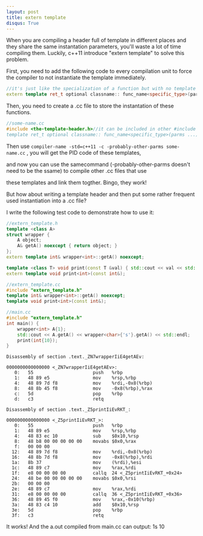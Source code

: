 ```yaml
---
layout: post
title: extern template
disqus: True
---
```


When you are compiling a header full of template in different places and they share the same instantation parameters, you'll 
waste a lot of time compiling them. Luckily, c++11 introduce "extern template" to solve this problem.
<p>First, you need to add the following code to every compilation unit to force the compiler to not instantiate the template 
  immediately.
  
```c++
//it's just like the specialization of a function but with no template paramter list
extern template ret_t optional classname:: func_name<specific_type>(parms ...);
```

Then, you need to create a .cc file to store the instantation of these functions.
  
```c++
//some-name.cc
#include <the-template-header.h>//it can be included in other #include stype\
template ret_t optional classname:: func_name<specific_type>(parms ...);
```

Then use ```compiler-name -std=c++11 -c -probably-other-parms some-name.cc``` , you will get the PID code of these templates, 
<p>and now you can use the samecommand (-probably-other-parms doesn't need to be the ssame) to compile other .cc files that use
<p>these templates and link them togther. Bingo, they work!
  
But how about writing a template header and then put some rather frequent used instantiation into a .cc file?
<p>I write the following test code to demonstrate how to use it:
  
```c++
//extern_template.h
template <class A>
struct wrapper {
    A object;
    A& getA() noexcept { return object; }
};
extern template int& wrapper<int>::getA() noexcept;

template <class T> void print(const T &val) { std::cout << val << std::endl; }
extern template void print<int>(const int&);
```

```c++
//extern_template.cc
#include "extern_template.h"
template int& wrapper<int>::getA() noexcept;
template void print<int>(const int&);
```

```c++
//main.cc
#include "extern_template.h"
int main() {
    wrapper<int> A{1};
    std::cout << A.getA() << wrapper<char>{'s'}.getA() << std::endl;
    print(int{10});
}
```

```Assembly
Disassembly of section .text._ZN7wrapperIiE4getAEv:                                                                                                                                                                                                                            
                                                                                                                                                                                                                                                                               
0000000000000000 <_ZN7wrapperIiE4getAEv>:                                                                                                                                                                                                                                      
   0:   55                      push   %rbp                                                                                                                                                                                                                                    
   1:   48 89 e5                mov    %rsp,%rbp                                                                                                                                                                                                                               
   4:   48 89 7d f8             mov    %rdi,-0x8(%rbp)                                                                                                                                                                                                                         
   8:   48 8b 45 f8             mov    -0x8(%rbp),%rax                                                                                                                                                                                                                         
   c:   5d                      pop    %rbp                                                                                                                                                                                                                                    
   d:   c3                      retq                                                                                                                                                                                                                                           
                                                                                                                                                                                                                                                                               
Disassembly of section .text._Z5printIiEvRKT_:                                                                                                                                                                                                                                 
                                                                                                                                                                                                                                                                               
0000000000000000 <_Z5printIiEvRKT_>:                                                                                                                                                                                                                                           
   0:   55                      push   %rbp
   1:   48 89 e5                mov    %rsp,%rbp
   4:   48 83 ec 10             sub    $0x10,%rsp
   8:   48 b8 00 00 00 00 00    movabs $0x0,%rax
   f:   00 00 00 
  12:   48 89 7d f8             mov    %rdi,-0x8(%rbp)
  16:   48 8b 7d f8             mov    -0x8(%rbp),%rdi
  1a:   8b 37                   mov    (%rdi),%esi
  1c:   48 89 c7                mov    %rax,%rdi
  1f:   e8 00 00 00 00          callq  24 <_Z5printIiEvRKT_+0x24>
  24:   48 be 00 00 00 00 00    movabs $0x0,%rsi
  2b:   00 00 00 
  2e:   48 89 c7                mov    %rax,%rdi
  31:   e8 00 00 00 00          callq  36 <_Z5printIiEvRKT_+0x36>
  36:   48 89 45 f0             mov    %rax,-0x10(%rbp)
  3a:   48 83 c4 10             add    $0x10,%rsp
  3e:   5d                      pop    %rbp
  3f:   c3                      retq   

```

It works!
And the a.out compiled from main.cc can output:
    1s
    10
